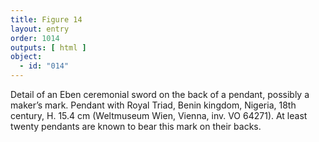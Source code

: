 ```yaml
---
title: Figure 14
layout: entry
order: 1014
outputs: [ html ]
object:
  - id: "014"
---
```


Detail of an Eben ceremonial sword on the back of a pendant, possibly a maker’s mark. Pendant with Royal Triad, Benin kingdom, Nigeria, 18th century, H. 15.4 cm (Weltmuseum Wien, Vienna, inv. VO 64271). At least twenty pendants are known to bear this mark on their backs.

